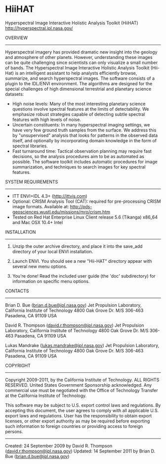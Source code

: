 # HiiHAT
Hyperspectral Image Interactive Holistic Analysis Toolkit (HiiHAT)
http://hyperspectral.jpl.nasa.gov/

OVERVIEW
________________________________________________________

Hyperspectral imagery has provided dramatic new insight into the geology and atmosphere of other planets. However, understanding these images can be quite challenging since scientists can only visualize a small number of bands. The Hyperspectral Image Interactive Holistic Analysis Toolkit (Hii-Hat) is an intelligent assistant to help analysts efficiently browse, summarize, and search hyperspectral images. The software consists of a plugin to the IDL/ENVI environment. The algorithms are designed for the special challenges of high dimensional terrestrial and planetary science datasets:

  - High noise levels: Many of the most interesting planetary science 
    questions involve spectral features at the limits of detectability. 
    We emphasize robust strategies capable of detecting subtle spectral 
    features with high levels of noise.
  - Uncertain constituents: In many hyperspectral imaging settings, we have 
    very few ground truth samples from the surface. We address this by 
    "unsupervised" analysis that looks for patterns in the observed data
    itself, and optionally by incorporating domain knowledge in the form of 
    spectral libraries.
  - Fast turnaround time: Tactical observation planning may require fast 
    decisions, so the analysis procedures aim to be as automated as possible.
    The software toolkit includes automatic procedures for image  
    summarization, and techniques to search images for key spectral features.


SYSTEM REQUIREMENTS 
________________________________________________________

  - ITT ENVI+IDL 4.3+ (http://ittvis.com) 
  - Optional: CRISM Analysis Tool (CAT): required for pre-processing CRISM 
    image formats. Available at: 
       http://pds-geosciences.wustl.edu/missions/mro/crism.htm 
  - Tested on Red Hat Enterprise Linux Client release 5.6 (Tikanga) x86_64 and Mac OSX 10.4+ Intel

INSTALLATION 
________________________________________________________

1. Unzip the outer archive directory, and place it into the save_add directory of your local ENVI installation.

2. Launch ENVI.  You should see a new "Hii-HAT" directory appear with several
   new menu options.  

3. You're done! Read the included user guide (the 'doc' subdirectory) for 
   information on specific menu options.


CONTACTS
________________________________________________________

Brian D. Bue (brian.d.bue@jpl.nasa.gov)
Jet Propulsion Laboratory, California Institute of Technology
4800 Oak Grove Dr. M/S 306-463
Pasadena, CA 91109 USA

David R. Thompson (david.r.thompson@jpl.nasa.gov)
Jet Propulsion Laboratory, California Institute of Technology
4800 Oak Grove Dr. M/S 306-463
Pasadena, CA 91109 USA

Lukas Mandrake (lukas.mandrake@jpl.nasa.gov)
Jet Propulsion Laboratory, California Institute of Technology
4800 Oak Grove Dr. M/S 306-463
Pasadena, CA 91109 USA


COPYRIGHT
________________________________________________________

Copyright 2009-2011, by the California Institute of Technology. ALL RIGHTS
RESERVED. United States Government Sponsorship acknowledged. Any commercial
use must be negotiated with the Office of Technology Transfer at the
California Institute of Technology.

This software may be subject to U.S. export control laws and regulations.  By
accepting this document, the user agrees to comply with all applicable U.S.
export laws and regulations.  User has the responsibility to obtain export
licenses, or other export authority as may be required before exporting such
information to foreign countries or providing access to foreign persons.


________________________________________________________
Created: 24 September 2009 by David R. Thompson (david.r.thompson@jpl.nasa.gov)
Updated: 14 September 2011 by Brian D. Bue (brian.d.bue@jpl.nasa.gov)


